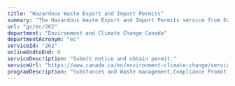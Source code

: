 ```yaml
---
title: "Hazardous Waste Export and Import Permits"
summary: "The Hazardous Waste Export and Import Permits service from Environment and Climate Change Canada is not available end-to-end online, according to the GC Service Inventory."
url: "gc/ec/262"
department: "Environment and Climate Change Canada"
departmentAcronym: "ec"
serviceId: "262"
onlineEndtoEnd: 0
serviceDescription: "Submit notice and obtain permit."
serviceUrl: "https://www.canada.ca/en/environment-climate-change/services/managing-reducing-waste/permit-hazardous-wastes-recyclables/service-standard-performance-target-permits.html"
programDescription: "Substances and Waste management,Compliance Promotion and Enforcement - Pollution"
---
```

